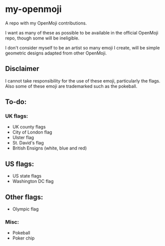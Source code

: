 # my-openmoji
A repo with my OpenMoji contributions. 

I want as many of these as possible to be available in the official OpenMoji repo, though some will be ineligible.

I don't consider myself to be an artist so many emoji I create, will be simple geometric designs adapted from other OpenMoji.

## Disclaimer

I cannot take responsibility for the use of these emoji, particularly the flags. Also some of these emoji are trademarked such as the pokeball.

## To-do:

### UK flags:
* UK county flags
* City of London flag
* Ulster flag
* St. David's flag
* British Ensigns (white, blue and red)

## US flags:
* US state flags
* Washington DC flag

## Other flags:
* Olympic flag

### Misc:
* Pokeball
* Poker chip